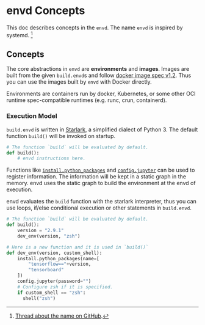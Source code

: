 # envd Concepts

This doc describes concepts in the `envd`. The name `envd` is inspired by systemd. [^1]

[^1]: [Thread about the name on GitHub](https://github.com/tensorchord/envd/issues/2#issuecomment-1119175904).

## Concepts

The core abstractions in `envd` are **environments** and **images**. Images are built from the given `build.envd`s and follow [docker image spec v1.2](https://github.com/moby/moby/blob/master/image/spec/v1.2.md). Thus you can use the images built by `envd` with Docker directly.

Environments are containers run by docker, Kubernetes, or some other OCI runtime spec-compatible runtimes (e.g. runc, crun, containerd).

### Execution Model

`build.envd` is written in [Starlark](https://github.com/bazelbuild/starlark), a simplified dialect of Python 3. The default function `build()` will be invoked on startup.

```python title=build.envd
# The function `build` will be evaluated by default.
def build():
    # envd instructions here.
```

Functions like [`install.python_packages`](api/install#python_packages) and [`config.jupyter`](api/config#jupyter) can be used to register information. The information will be kept in a static graph in the memory. envd uses the static graph to build the environment at the envd of execution.

envd evaluates the `build` function with the starlark interpreter, thus you can use loops, if/else conditional execution or other statements in `build.envd`.

```python title=build.envd
# The function `build` will be evaluated by default.
def build():
    version = "2.9.1"
    dev_env(version, "zsh")

# Here is a new function and it is used in `build()`
def dev_env(version, custom_shell):
    install.python_packages(name=[
        "tensorflow=="+version,
        "tensorboard"
    ])
    config.jupyter(password="")
    # Configure zsh if it is specified.
    if custom_shell == "zsh":
      shell("zsh")
```
